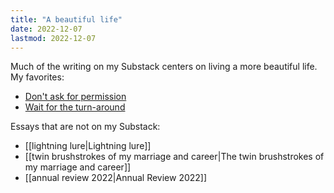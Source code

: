 ```yaml
---
title: "A beautiful life"
date: 2022-12-07
lastmod: 2022-12-07
---
```


Much of the writing on my Substack centers on living a more beautiful life. My favorites:
- [Don't ask for permission](https://lesliemyint.substack.com/p/dont-ask-for-permission)
- [Wait for the turn-around](https://lesliemyint.substack.com/p/wait-for-the-turn-around)

Essays that are not on my Substack:
- [[lightning lure|Lightning lure]]
- [[twin brushstrokes of my marriage and career|The twin brushstrokes of my marriage and career]]
- [[annual review 2022|Annual Review 2022]]
